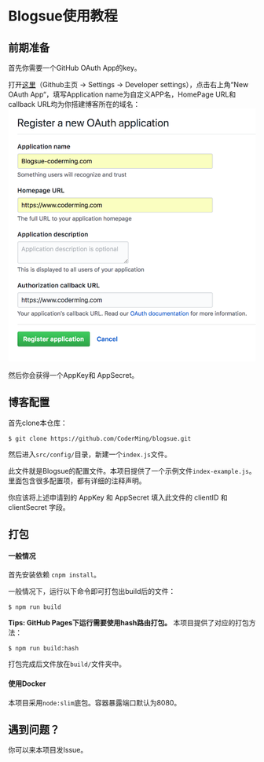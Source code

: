 # Blogsue使用教程

## 前期准备

首先你需要一个GitHub OAuth App的key。

打开[这里](https://github.com/settings/developers)（Github主页 -> Settings -> Developer settings），点击右上角“New OAuth App“，填写Application name为自定义APP名，HomePage URL和 callback URL均为你搭建博客所在的域名：![oauth](ASSETS/oauth.png)

然后你会获得一个AppKey和 AppSecret。



## 博客配置

首先clone本仓库：

```
$ git clone https://github.com/CoderMing/blogsue.git
```

然后进入`src/config/`目录，新建一个`index.js`文件。

此文件就是Blogsue的配置文件。本项目提供了一个示例文件`index-example.js`。里面包含很多配置项，都有详细的注释声明。

你应该将上述申请到的 AppKey 和 AppSecret 填入此文件的 clientID 和 clientSecret 字段。



## 打包

#### 一般情况

首先安装依赖 `cnpm install`。

一般情况下，运行以下命令即可打包出build后的文件：

```
$ npm run build
```

**Tips: GitHub Pages下运行需要使用hash路由打包。** 本项目提供了对应的打包方法：

```
$ npm run build:hash
```

打包完成后文件放在`build/`文件夹中。


#### 使用Docker

本项目采用`node:slim`底包。容器暴露端口默认为8080。



## 遇到问题？

你可以来本项目发Issue。